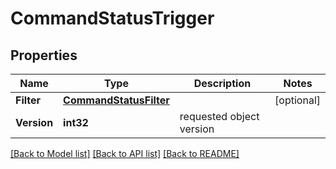 # CommandStatusTrigger

## Properties

Name | Type | Description | Notes
------------ | ------------- | ------------- | -------------
**Filter** | [**CommandStatusFilter**](CommandStatusFilter.md) |  | [optional] 
**Version** | **int32** | requested object version | 

[[Back to Model list]](../README.md#documentation-for-models) [[Back to API list]](../README.md#documentation-for-api-endpoints) [[Back to README]](../README.md)


